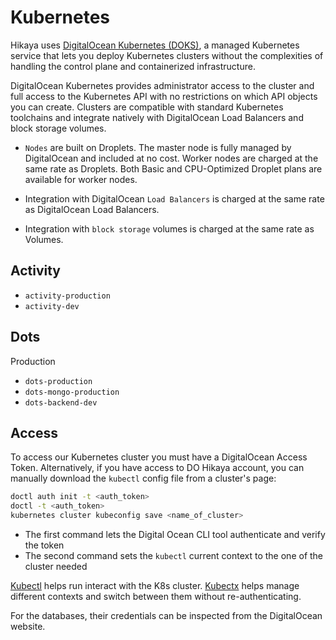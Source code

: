 # Kubernetes

Hikaya uses [DigitalOcean Kubernetes (DOKS)](https://www.digitalocean.com/docs/kubernetes/), a managed Kubernetes service that lets you deploy Kubernetes clusters without the complexities of handling the control plane and containerized infrastructure.

DigitalOcean Kubernetes provides administrator access to the cluster and full access to the Kubernetes API with no restrictions on which API objects you can create. Clusters are compatible with standard Kubernetes toolchains and integrate natively with DigitalOcean Load Balancers and block storage volumes.

- `Nodes` are built on Droplets. The master node is fully managed by DigitalOcean and included at no cost. Worker nodes are charged at the same rate as Droplets. Both Basic and CPU-Optimized Droplet plans are available for worker nodes.

- Integration with DigitalOcean `Load Balancers` is charged at the same rate as DigitalOcean Load Balancers.

- Integration with `block storage` volumes is charged at the same rate as Volumes.

## Activity

- `activity-production`
- `activity-dev`

## Dots

Production

- `dots-production`
- `dots-mongo-production`
- `dots-backend-dev`

## Access

To access our Kubernetes cluster you must have a DigitalOcean Access Token. Alternatively, if you have access to DO Hikaya account, you can manually download the `kubectl` config file from a cluster's page:

```bash
doctl auth init -t <auth_token>
doctl -t <auth_token> 
kubernetes cluster kubeconfig save <name_of_cluster>
```

- The first command lets the Digital Ocean CLI tool authenticate and verify the token
- The second command sets the `kubectl` current context to the one of the cluster needed

[Kubectl](https://kubernetes.io/docs/tasks/tools/install-kubectl-linux/) helps run interact with the K8s cluster. [Kubectx](https://github.com/ahmetb/kubectx) helps manage different contexts and switch between them without re-authenticating.

For the databases, their credentials can be inspected from the DigitalOcean website.

